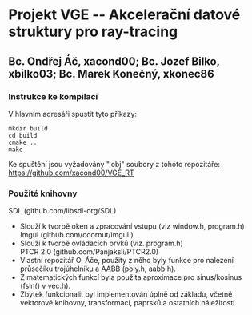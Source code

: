 # Projekt VGE -- Akcelerační datové struktury pro ray-tracing 
## Bc. Ondřej Áč, xacond00; Bc. Jozef Bilko, xbilko03; Bc. Marek Konečný, xkonec86

### Instrukce ke kompilaci
V hlavním adresáři spustit tyto příkazy:
```
mkdir build
cd build
cmake ..
make
```
Ke spuštění jsou vyžadovány ".obj" soubory z tohoto repozitáře:
https://github.com/xacond00/VGE_RT

### Použité knihovny
SDL (github.com/libsdl-org/SDL)  
 - Slouží k tvorbě oken a zpracování vstupu (viz window.h, program.h)  
Imgui (github.com/ocornut/imgui )   
 - Slouží k tvorbě ovládacích prvků (viz. program.h)  
PTCR 2.0 (github.com/Panjaksli/PTCR2.0)  
 - Vlastní repozitář O. Áče, použity z něho byly funkce pro nalezení průsečíku trojúhelníku a AABB (poly.h, aabb.h).
 - Z matematických funkcí byla použita aproximace pro sinus/kosinus (fsin() v vec.h). 
 - Zbytek funkcionalit byl implementován úplně od základu, včetně vektorové knihovny, transformací, paprsků a ostatních náležitostí.
